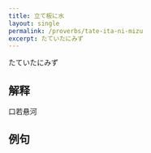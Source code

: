 ```yaml
---
title: 立て板に水
layout: single
permalink: /proverbs/tate-ita-ni-mizu
excerpt: たていたにみず
---
```


たていたにみず

## 解释

口若悬河

## 例句


